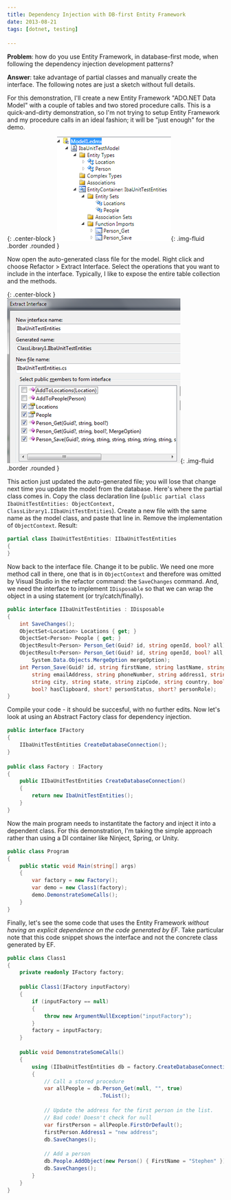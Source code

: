 ```yaml
---
title: Dependency Injection with DB-first Entity Framework
date: 2013-08-21
tags: [dotnet, testing]

---
```


**Problem**: how do you use Entity Framework, in database-first mode, when following the dependency injection development patterns?

**Answer**: take advantage of partial classes and manually create the interface. The following notes are just a sketch without full details.

<!-- truncate -->

For this demonstration, I'll create a new Entity Framework "ADO.NET Data Model" with a couple of tables and two stored procedure calls. This is a quick-and-dirty demonstration, so I'm not trying to setup Entity Framework and my procedure calls in an ideal fashion; it will be "just enough" for the demo.

{: .center-block }
![EDMX model](/images/efDIP_1.png){: .img-fluid .border .rounded }

Now open the auto-generated class file for the model. Right click and choose Refactor > Extract Interface. Select the operations that you want to include in the interface. Typically, I like to expose the entire table collection and the methods.

{: .center-block }
![Extract interface](/images/efDIP_2.png){: .img-fluid .border .rounded }

 This action just updated the auto-generated file; you will lose that change next time you update the model from the database. Here's where the partial class comes in. Copy the class declaration line (`public partial class IbaUnitTestEntities: ObjectContext, ClassLibrary1.IIbaUnitTestEntities`). Create a new file with the same name as the model class, and paste that line in. Remove the implementation of `ObjectContext`. Result:

```csharp
partial class IbaUnitTestEntities: IIbaUnitTestEntities
{
}
```

Now back to the interface file. Change it to be public. We need one more method call in there, one that is in `ObjectContext` and therefore was omitted by Visual Studio in the refactor command: the `SaveChanges` command. And, we need the interface to implement `IDisposable` so that we can wrap the object in a using statement (or try/catch/finally).

```csharp
public interface IIbaUnitTestEntities : IDisposable
{
    int SaveChanges();
    ObjectSet<Location> Locations { get; }
    ObjectSet<Person> People { get; }
    ObjectResult<Person> Person_Get(Guid? id, string openId, bool? all);
    ObjectResult<Person> Person_Get(Guid? id, string openId, bool? all,
        System.Data.Objects.MergeOption mergeOption);
    int Person_Save(Guid? id, string firstName, string lastName, string openId,
        string emailAddress, string phoneNumber, string address1, string address2,
        string city, string state, string zipCode, string country, bool? hasBeenTrained,
        bool? hasClipboard, short? personStatus, short? personRole);
}
```

Compile your code - it should be succesful, with no further edits. Now let's look at using an Abstract Factory class for dependency injection.

```csharp
public interface IFactory
{
    IIbaUnitTestEntities CreateDatabaseConnection();
}

public class Factory : IFactory
{
    public IIbaUnitTestEntities CreateDatabaseConnection()
    {
        return new IbaUnitTestEntities();
    }
}
```

Now the main program needs to instantitate the factory and inject it into a dependent class. For this demonstration, I'm taking the simple approach rather than using a DI container like Ninject, Spring, or Unity.

```csharp
public class Program
{
    public static void Main(string[] args)
    {
        var factory = new Factory();
        var demo = new Class1(factory);
        demo.DemonstrateSomeCalls();
    }
}
```

Finally, let's see the some code that uses the Entity Framework _without having an explicit dependence on the code generated by EF_. Take particular note that this code snippet shows the interface and not the concrete class generated by EF.

```csharp
public class Class1
{
    private readonly IFactory factory;

    public Class1(IFactory inputFactory)
    {
        if (inputFactory == null)
        {
            throw new ArgumentNullException("inputFactory");
        }
        factory = inputFactory;
    }

    public void DemonstrateSomeCalls()
    {
        using (IIbaUnitTestEntities db = factory.CreateDatabaseConnection())
        {
            // Call a stored procedure
            var allPeople = db.Person_Get(null, "", true)
                              .ToList();

            // Update the address for the first person in the list.
            // Bad code! Doesn't check for null
            var firstPerson = allPeople.FirstOrDefault();
            firstPerson.Address1 = "new address";
            db.SaveChanges();

            // Add a person
            db.People.AddObject(new Person() { FirstName = "Stephen" });
            db.SaveChanges();
        }
    }
}
```
